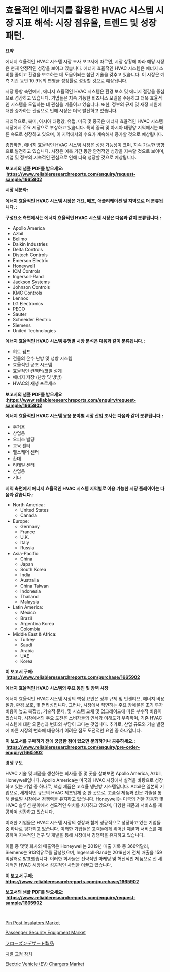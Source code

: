 <p><h1>효율적인 에너지를 활용한 HVAC 시스템 시장 지표 해석: 시장 점유율, 트렌드 및 성장 패턴.</h1></p><p><strong>요약</strong></p>
<p><p>에너지 효율적인 HVAC 시스템 시장 조사 보고서에 따르면, 시장 상황에 따라 해당 시장은 현재 안정적인 성장을 보이고 있습니다. 에너지 효율적인 HVAC 시스템은 에너지 소비를 줄이고 환경을 보호하는 데 도움이되는 첨단 기술을 갖추고 있습니다. 이 시장은 예측 기간 동안 10.9%의 연평균 성장률로 성장할 것으로 예상됩니다.</p><p>시장 동향 측면에서, 에너지 효율적인 HVAC 시스템은 환경 보호 및 에너지 절감을 중심으로 성장하고 있습니다. 기업들은 지속 가능한 비즈니스 모델을 수용하고 더욱 효율적인 시스템을 도입하는 데 관심을 기울이고 있습니다. 또한, 정부의 규제 및 재정 지원에 대한 증가하는 관심으로 인해 시장은 더욱 발전하고 있습니다.</p><p>지리적으로, 북미, 아시아 태평양, 유럽, 미국 및 중국은 에너지 효율적인 HVAC 시스템 시장에서 주요 시장으로 부상하고 있습니다. 특히 중국 및 아시아 태평양 지역에서는 빠른 속도로 성장하고 있으며, 이 지역에서의 수요가 계속해서 증가할 것으로 예상됩니다.</p><p>종합하면, 에너지 효율적인 HVAC 시스템 시장은 성장 가능성이 크며, 지속 가능한 방향으로 발전하고 있습니다. 시장은 예측 기간 동안 안정적인 성장을 지속할 것으로 보이며, 기업 및 정부의 지속적인 관심으로 인해 더욱 성장할 것으로 예상됩니다.</p></p>
<p><strong>보고서의 샘플 PDF를 받으세요: &nbsp;<a href="https://www.reliableresearchreports.com/enquiry/request-sample/1665902">https://www.reliableresearchreports.com/enquiry/request-sample/1665902</a></strong></p>
<p><strong>시장 세분화:</strong></p>
<p><strong> 에너지 효율적인 HVAC 시스템 시장은 개요, 배포, 애플리케이션 및 지역으로 더 분류됩니다. :</strong></p>
<p><strong>구성요소 측면에서는 에너지 효율적인 HVAC 시스템 시장은 다음과 같이 분류됩니다.:</strong></p>
<p><ul><li>Apollo America</li><li>Azbil</li><li>Belimo</li><li>Daikin Industries</li><li>Delta Controls</li><li>Distech Controls</li><li>Emerson Electric</li><li>Honeywell</li><li>ICM Controls</li><li>Ingersoll-Rand</li><li>Jackson Systems</li><li>Johnson Controls</li><li>KMC Controls</li><li>Lennox</li><li>LG Electronics</li><li>PECO</li><li>Sauter</li><li>Schneider Electric</li><li>Siemens</li><li>United Technologies</li></ul></p>
<p><strong> 에너지 효율적인 HVAC 시스템 유형별 시장 분석은 다음과 같이 분류됩니다.:</strong></p>
<p><ul><li>히트 펌프</li><li>건물의 온수 난방 및 냉방 시스템</li><li>효율적인 공조 시스템</li><li>효율적인 컨벡터/코일 설계</li><li>에너지 저장 (난방 및 냉방)</li><li>HVAC의 재생 프로세스</li></ul></p>
<p><strong>보고서의 샘플 PDF를 받으세요 :<a href="https://www.reliableresearchreports.com/enquiry/request-sample/1665902">https://www.reliableresearchreports.com/enquiry/request-sample/1665902</a></strong></p>
<p><strong> 에너지 효율적인 HVAC 시스템 응용 분야별 시장 산업 조사는 다음과 같이 분류됩니다.:</strong></p>
<p><ul><li>주거용</li><li>상업용</li><li>오피스 빌딩</li><li>교육 센터</li><li>헬스케어 센터</li><li>환대</li><li>리테일 센터</li><li>산업용</li><li>기타</li></ul></p>
<p><strong>지역 측면에서 에너지 효율적인 HVAC 시스템 지역별로 이용 가능한 시장 플레이어는 다음과 같습니다.:</strong></p>
<p><ul>
    <li>
        North America:
        <ul>
            <li>United States</li>
            <li>Canada</li>
        </ul>
    </li>
    <li>
        Europe:
        <ul>
            <li>Germany</li>
            <li>France</li>
            <li>U.K.</li>
            <li>Italy</li>
            <li>Russia</li>
        </ul>
    </li>
    <li>
        Asia-Pacific:
        <ul>
            <li>China</li>
            <li>Japan</li>
            <li>South Korea</li>
            <li>India</li>
            <li>Australia</li>
            <li>China Taiwan</li>
            <li>Indonesia</li>
            <li>Thailand</li>
            <li>Malaysia</li>
        </ul>
    </li>
    <li>
        Latin America:
        <ul>
            <li>Mexico</li>
            <li>Brazil</li>
            <li>Argentina Korea</li>
            <li>Colombia</li>
        </ul>
    </li>
    <li>
        Middle East & Africa:
        <ul>
            <li>Turkey</li>
            <li>Saudi</li>
            <li>Arabia</li>
            <li>UAE</li>
            <li>Korea</li>
        </ul>
    </li>
    </ul></p>
<p><strong>이 보고서 구매: &nbsp;<a href="https://www.reliableresearchreports.com/purchase/1665902">https://www.reliableresearchreports.com/purchase/1665902</a></strong></p>
<p><strong>에너지 효율적인 HVAC 시스템의 주요 동인 및 장벽 시장</strong></p>
<p><p>에너지 효율적인 HVAC 시스템 시장의 핵심 요인은 정부 규제 및 인센티브, 에너지 비용 절감, 환경 보호, 및 편리성입니다. 그러나, 시장에서 직면하는 주요 장애물은 초기 투자 비용이 높고 복잡성, 기술적 문제, 및 시스템 교체 및 업그레이드에 따른 부수적 비용이 있습니다. 시장에서의 주요 도전은 소비자들의 인식과 이해도가 부족하며, 기존 HVAC 시스템에 대한 의존성과 변화의 부담이 크다는 것입니다. 추가로, 산업 규모와 기술 발전에 따른 시장의 변화에 대응하기 어려운 점도 도전적인 요인 중 하나입니다.</p></p>
<p><strong>이 보고서를 구매하기 전에 궁금한 점이 있으면 문의하거나 공유하세요.: &nbsp;<a href="https://www.reliableresearchreports.com/enquiry/pre-order-enquiry/1665902">https://www.reliableresearchreports.com/enquiry/pre-order-enquiry/1665902</a></strong></p>
<p><strong>경쟁 구도</strong></p>
<p><p>HVAC 기술 및 제품을 생산하는 회사들 중 몇 곳을 살펴보면 Apollo America, Azbil, Honeywell입니다. Apollo America는 미국의 HVAC 시장에서 실적을 바탕으로 성장하고 있는 기업 중 하나로, 핵심 제품은 고효율 냉난방 시스템입니다. Azbil은 일본의 기업으로, 세계적인 규모의 HVAC 제조업체 중 한 곳으로, 고품질 제품과 전문 기술을 통해 글로벌 시장에서 경쟁력을 유지하고 있습니다. Honeywell는 미국의 건물 자동화 및 HVAC 솔루션 분야에서 선도적인 위치를 차지하고 있으며, 다양한 제품과 서비스를 제공하며 성장하고 있습니다.</p><p>이러한 기업들은 HVAC 시스템 시장의 성장과 함께 성공적으로 성장하고 있는 기업들 중 하나로 평가되고 있습니다. 이러한 기업들은 고객들에게 뛰어난 제품과 서비스를 제공하며 지속적인 연구 및 개발을 통해 시장에서 경쟁력을 유지하고 있습니다.</p><p>이들 중 몇몇 회사의 매출액은 Honeywell는 2019년 매출 기록 중 366억달러, Siemens는 913억유로를 달성했으며, Ingersoll-Rand는 2019년에 전체 매출을 159억달러로 발표했습니다. 이러한 회사들은 전략적인 마케팅 및 혁신적인 제품으로 전 세계적인 HVAC 시장에서 성공적인 사업을 이끌고 있습니다.</p></p>
<p><strong>이 보고서 구매: &nbsp; <a href="https://www.reliableresearchreports.com/purchase/1665902">https://www.reliableresearchreports.com/purchase/1665902</a></strong></p>
<p><strong>보고서의 샘플 PDF를 받으세요: &nbsp;<a href="https://www.reliableresearchreports.com/enquiry/request-sample/1665902">https://www.reliableresearchreports.com/enquiry/request-sample/1665902</a></strong><strong></strong></p>
<p>&nbsp;</p>
<p><p><a href="https://github.com/provorikovar/Market-Research-Report-List-3/blob/main/pin-post-insulators-market.md">Pin Post Insulators Market</a></p><p><a href="https://issuu.com/reportprime-2/docs/passenger-security-equipment-market-size-2030.pptx">Passenger Security Equipment Market</a></p><p><a href="https://github.com/cbigkbh02719/Market-Research-Report-List-1/blob/main/885532916170.md">フローズンデザート製品</a></p><p><a href="https://github.com/Penelolack456456/Market-Research-Report-List-1/blob/main/272640214999.md">치열 교정 장치</a></p><p><a href="https://issuu.com/reportprime-2/docs/electric-vehicle-ev-chargers-market-size-2030.pptx">Electric Vehicle (EV) Chargers Market</a></p></p>